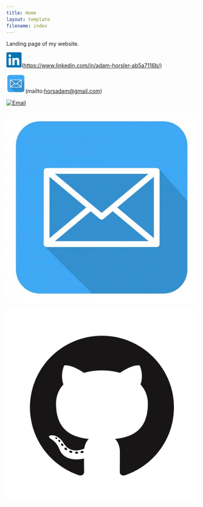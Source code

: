 ```yaml
---
title: Home
layout: template
filename: index
--- 
```


Landing page of my website.

<img src="linkedin.webp" width="40" height="40">(https://www.linkedin.com/in/adam-horsler-ab5a7116b/)

<img src="email_logo.jpg" width="50" height="50">(mailto:horsadam@gmail.com)

[![Email](<img src="linkedin.webp" width="40" height="40">)](https://www.linkedin.com/in/adam-horsler-ab5a7116b/)

[![Email](email_logo.jpg)](mailto:horsadam@gmail.com)

[![Github page](GitHub-Mark.png)](https://github.com/horsada/)